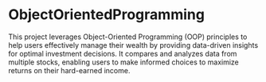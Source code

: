 # ObjectOrientedProgramming
This project leverages Object-Oriented Programming (OOP) principles to help users effectively manage their wealth by providing data-driven insights for optimal investment decisions. It compares and analyzes data from multiple stocks, enabling users to make informed choices to maximize returns on their hard-earned income.
